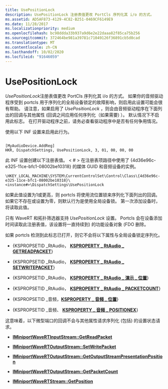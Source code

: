 ```yaml
---
title: UsePositionLock
description: UsePositionLock 注册表值更改 PortCls 序列化其 i/o 的方式。
ms.assetid: AD5AF873-4129-4C82-B251-0469CF6149E9
ms.date: 11/28/2017
ms.localizationpriority: medium
ms.openlocfilehash: bc98ddda33b937a9d6e2e22daaa82f85ca75b256
ms.sourcegitcommit: 372464be981a39781c71049126f36891cb5d0cad
ms.translationtype: MT
ms.contentlocale: zh-CN
ms.lasthandoff: 10/02/2020
ms.locfileid: "91646059"
---
```

# <a name="usepositionlock"></a>UsePositionLock


*UsePositionLock*注册表值更改 PortCls 序列化其 i/o 的方式。 如果你的音频驱动程序受到 portcls 用于序列化的全局设备锁定的故障影响，则启用此设置可能会很有帮助。 请注意，如果启用了 *UsePositionLock* ，则会由音频驱动程序在下面列出的回调与其他属性 (回调之间应用任何序列化（如果需要) ）。 默认情况下不启用此标志。 在打开驱动程序之前，请务必查看驱动程序中是否有任何争用情况。

使用以下 INF 设置来启用此行为。

```inf
 
[MyAudioDevice.AddReg]
HKR, DispatchSettings, UsePositionLock, 3, 01, 00, 00, 00
```

此 INF 设置创建以下注册表值。 &lt; \# &gt; 在注册表项路径中使用了 {4d36e96c-e325-11ce-bfc1-08002be10318} 的媒体 GUID 和音频设备的实例。

```text
\HKEY_LOCAL_MACHINE\SYSTEM\CurrentControlSet\Control\Class\{4d36e96c-e325-11ce-bfc1-08002be10318}\<instance#>\DispatchSettings\UsePositionLock 
```

如果此值设置为1或更高，则 portcls 将使用流位置锁来序列化下面列出的回调。 如果它不存在或设置为零，则默认行为是使用全局设备锁。 第一次添加设备时，将读取此值。

只有 WaveRT 和拓扑筛选器支持 *UsePositionLock* 设置。 Portcls 会在设备添加时间读取此注册表值，该设置将一直持续到) 的功能设备对象 (FDO 删除。

如果 portcls 检测到此标志已打开，则它不会将以下属性与全局设备锁定序列化。

-   {KSPROPSETID \_RtAudio， [**KSPROPERTY \_ RtAudio \_ GETREADPACKET**](ksproperty-rtaudio-getreadpacket.md)}

-   {KSPROPSETID \_RtAudio， [**KSPROPERTY \_ RtAudio \_ SETWRITEPACKET**](ksproperty-rtaudio-setwritepacket.md)}

-   {KSPROPSETID \_RtAudio， [**KSPROPERTY \_ RtAudio \_ 演示 \_ 位置**](ksproperty-rtaudio-presentation-position.md)}

-   {KSPROPSETID \_RtAudio， [**KSPROPERTY \_ RtAudio \_ PACKETCOUNT**](ksproperty-rtaudio-packetcount.md)}

-   {KSPROPSETID \_音频，[**KSPROPERTY \_ 音频 \_ 位置**](ksproperty-audio-position.md)}

-   {KSPROPSETID \_音频、 [**KSPROPERTY \_ 音频 \_ POSITIONEX**](ksproperty-audio-positionex.md)}

这意味着，以下微型端口的回调不会与其他属性请求序列化 (包括) 的设置状态请求。

-   [**IMiniportWaveRTInputStream::GetReadPacket**](/windows-hardware/drivers/ddi/portcls/nf-portcls-iminiportwavertinputstream-getreadpacket)

-   [**IMiniportWaveRTOutputStream::SetWritePacket**](/windows-hardware/drivers/ddi/portcls/nf-portcls-iminiportwavertoutputstream-setwritepacket)

-   [**IMiniportWaveRTOutputStream::GetOutputStreamPresentationPosition**](/windows-hardware/drivers/ddi/portcls/nf-portcls-iminiportwavertoutputstream-getoutputstreampresentationposition)

-   [**IMiniportWaveRTOutputStream::GetPacketCount**](/windows-hardware/drivers/ddi/portcls/nf-portcls-iminiportwavertoutputstream-getpacketcount)

-   [**IMiniportWaveRTStream::GetPosition**](/windows-hardware/drivers/ddi/portcls/nf-portcls-iminiportwavertstream-getposition)

 

